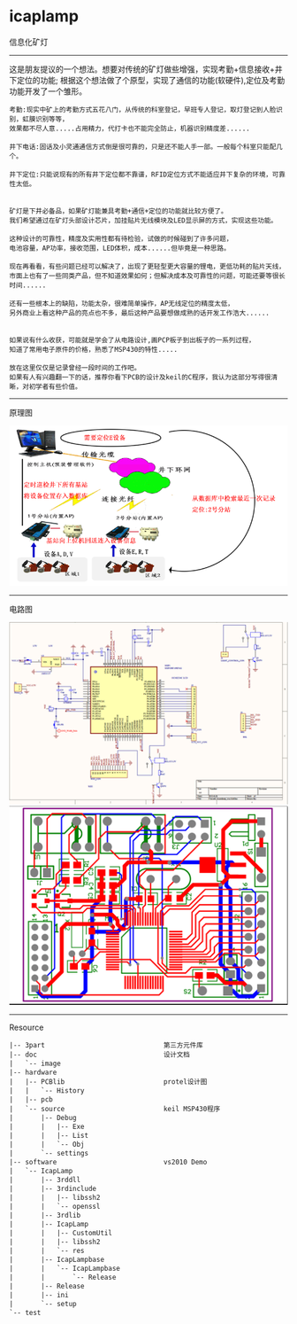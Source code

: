 icaplamp
========

信息化矿灯

-------------------------------------------
这是朋友提议的一个想法。想要对传统的矿灯做些增强，实现考勤+信息接收+井下定位的功能;
根据这个想法做了个原型，实现了通信的功能(软硬件),定位及考勤功能开发了一个雏形。

    考勤:现实中矿上的考勤方式五花八门，从传统的科室登记，早班专人登记，取灯登记到人脸识别，虹膜识别等等，
    效果都不尽人意.....占用精力，代打卡也不能完全防止，机器识别精度差......

    井下电话:固话及小灵通通信方式倒是很可靠的，只是还不能人手一部。一般每个科室只能配几个。

    井下定位:只能说现有的所有井下定位都不靠谱，RFID定位方式不能适应井下复杂的环境，可靠性太低。


    矿灯是下井必备品，如果矿灯能兼具考勤+通信+定位的功能就比较方便了。
    我们希望通过在矿灯头部设计芯片，加挂贴片无线模块及LED显示屏的方式，实现这些功能。

    这种设计的可靠性，精度及实用性都有待检验，试做的时候碰到了许多问题，
    电池容量，AP功率，接收范围，LED体积，成本......但毕竟是一种思路。

    现在再看看，有些问题已经可以解决了，出现了更轻型更大容量的锂电，更低功耗的贴片天线，
    市面上也有了一些同类产品，但不知道效果如何；但解决成本及可靠性的问题，可能还要等很长时间......

    还有一些根本上的缺陷，功能太杂，很难简单操作，AP无线定位的精度太低，
    另外商业上看这种产品的亮点也不多，最后这种产品要想做成熟的话开发工作浩大......


    如果说有什么收获，可能就是学会了从电路设计,画PCP板子到出板子的一系列过程，
    知道了常用电子原件的价格，熟悉了MSP430的特性.....

    放在这里仅仅是记录曾经一段时间的工作吧。
    如果有人有兴趣翻一下的话，推荐你看下PCB的设计及keil的C程序，我认为这部分写得很清晰，对初学者有些价值。


-------------------------------------------
原理图


![设计图](/doc/image/design.png)

-------------------------------------------
电路图

![原理图](/doc/image/pcb.png)
![布线图](/doc/image/pcb_evo.png)


-------------------------------------------
Resource

    |-- 3part                              第三方元件库
    |-- doc                                设计文档
    |   `-- image
    |-- hardware
    |   |-- PCBlib                         protel设计图
    |   |   `-- History
    |   |-- pcb
    |   `-- source                         keil MSP430程序
    |       |-- Debug
    |       |   |-- Exe
    |       |   |-- List
    |       |   `-- Obj
    |       `-- settings
    |-- software                           vs2010 Demo
    |   `-- IcapLamp
    |       |-- 3rddll
    |       |-- 3rdinclude
    |       |   |-- libssh2
    |       |   `-- openssl
    |       |-- 3rdlib
    |       |-- IcapLamp
    |       |   |-- CustomUtil
    |       |   |-- libssh2
    |       |   `-- res
    |       |-- IcapLampbase
    |       |   `-- IcapLampbase
    |       |       `-- Release
    |       |-- Release
    |       |-- ini
    |       `-- setup
    `-- test

